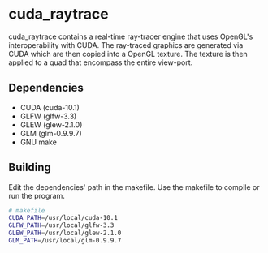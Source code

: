 # cuda_raytrace

cuda_raytrace contains a real-time ray-tracer engine that uses OpenGL's interoperability with CUDA. The ray-traced graphics are generated via CUDA which are then copied into a OpenGL texture. The texture is then applied to a quad that encompass the entire view-port.

## Dependencies
- CUDA (cuda-10.1)
- GLFW (glfw-3.3)
- GLEW (glew-2.1.0)
- GLM (glm-0.9.9.7)
- GNU make

## Building

Edit the dependencies' path in the makefile. Use the makefile to compile or run the program.

```bash
# makefile
CUDA_PATH=/usr/local/cuda-10.1
GLFW_PATH=/usr/local/glfw-3.3
GLEW_PATH=/usr/local/glew-2.1.0
GLM_PATH=/usr/local/glm-0.9.9.7
```